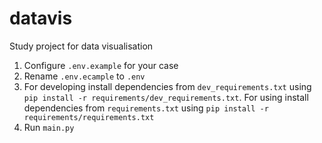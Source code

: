 ﻿# datavis

Study project for data visualisation

1. Configure `.env.example` for your case
2. Rename `.env.ecample` to `.env`
3. For developing install dependencies from `dev_requirements.txt`
   using `pip install -r requirements/dev_requirements.txt`.
   For using install dependencies from `requirements.txt`
   using `pip install -r requirements/requirements.txt`
4. Run `main.py`
